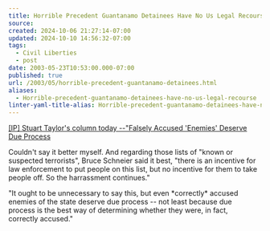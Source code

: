 ```yaml
---
title: Horrible Precedent Guantanamo Detainees Have No Us Legal Recourse
source: 
created: 2024-10-06 21:27:14-07:00
updated: 2024-10-10 14:56:32-07:00
tags:
  - Civil Liberties
  - post
date: 2003-05-23T10:53:00.000-07:00
published: true
url: /2003/05/horrible-precedent-guantanamo-detainees.html
aliases:
  - Horrible-precedent-guantanamo-detainees-have-no-us-legal-recourse
linter-yaml-title-alias: Horrible-precedent-guantanamo-detainees-have-no-us-legal-recourse
---
```



[\[IP\] Stuart Taylor's column today --"Falsely Accused 'Enemies' Deserve Due Process](https://www.interesting-people.org/archives/interesting-people/200303/msg00252.html "[IP] Stuart Taylor's column today --")  
  
Couldn't say it better myself. And regarding those lists of "known or suspected terrorists", Bruce Schneier said it best, "there is an incentive for law enforcement to put people on this list, but no incentive for them to take people off. So the harrassment continues."  
  
"It ought to be unnecessary to say this, but even \*correctly\* accused  
enemies of the state deserve due process -- not least because due  
process is the best way of determining whether they were, in fact,  
correctly accused."